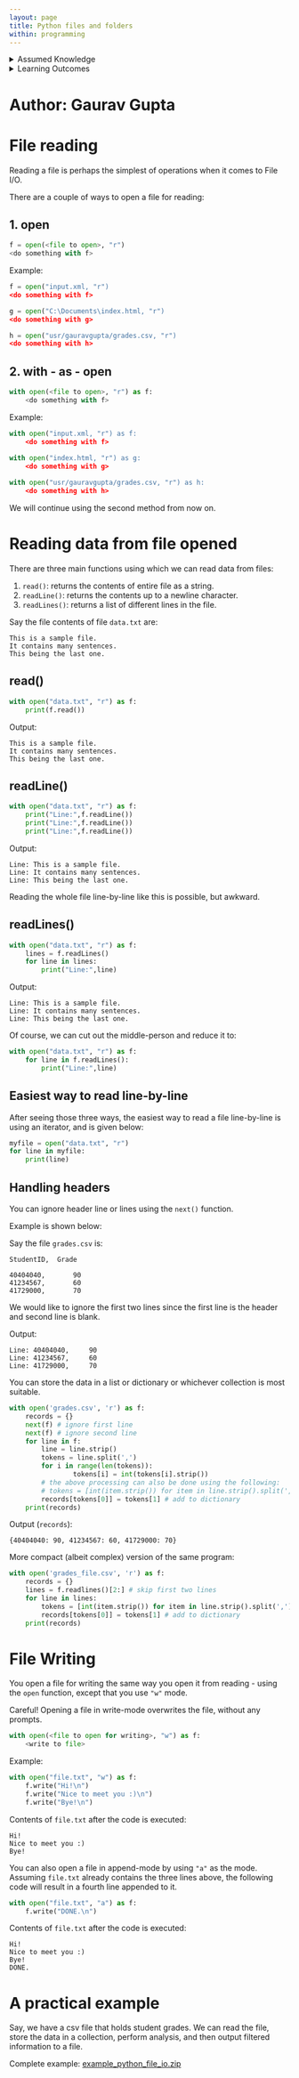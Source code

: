 ```yaml
---
layout: page
title: Python files and folders
within: programming
---
```


<details class="prereq" markdown="1"><summary>Assumed Knowledge</summary>
  * [Python basics](python_cheat_sheet)
</details>

<details class="outcomes" markdown="1"><summary>Learning Outcomes</summary>

  * Be able to open a file for reading
  * Be able to write to a file
  * Be able to navigate a file structure

</details>

# Author: Gaurav Gupta

# File reading

Reading a file is perhaps the simplest of operations when it comes to File I/O.

There are a couple of ways to open a file for reading:

## 1. open

```python
f = open(<file to open>, "r")
<do something with f>
```

Example:

```python
f = open("input.xml, "r")
<do something with f>

g = open("C:\Documents\index.html, "r")
<do something with g>

h = open("usr/gauravgupta/grades.csv, "r")
<do something with h>
```

## 2. with - as - open

```python
with open(<file to open>, "r") as f:
	<do something with f>
```

Example:

```python
with open("input.xml, "r") as f:
	<do something with f>

with open("index.html, "r") as g:
	<do something with g>
	
with open("usr/gauravgupta/grades.csv, "r") as h:
	<do something with h>
```

We will continue using the second method from now on.

# Reading data from file opened

There are three main functions using which we can read data from files:

1. `read()`: returns the contents of entire file as a string.
2. `readLine()`: returns the contents up to a newline character.
3. `readLines()`: returns a list of different lines in the file.

Say the file contents of file `data.txt` are:

```
This is a sample file.
It contains many sentences.
This being the last one.
```

## read()

```python
with open("data.txt", "r") as f:
	print(f.read())
```

Output:

```
This is a sample file.
It contains many sentences.
This being the last one.
```

## readLine()

```python
with open("data.txt", "r") as f:
	print("Line:",f.readLine())
	print("Line:",f.readLine())
	print("Line:",f.readLine())
```

Output:

```
Line: This is a sample file.
Line: It contains many sentences.
Line: This being the last one.
```

Reading the whole file line-by-line like this is possible, but awkward.

## readLines()

```python
with open("data.txt", "r") as f:
	lines = f.readLines()
	for line in lines:
		print("Line:",line)
```

Output:

```
Line: This is a sample file.
Line: It contains many sentences.
Line: This being the last one.
```

Of course, we can cut out the middle-person and reduce it to:

```python
with open("data.txt", "r") as f:
	for line in f.readLines():
		print("Line:",line)
```

## Easiest way to read line-by-line

After seeing those three ways, the easiest way to read a file line-by-line is using an iterator, and is given below:

```python
myfile = open("data.txt", "r")
for line in myfile:
    print(line)
```

## Handling headers

You can ignore header line or lines using the `next()` function.

Example is shown below:

Say the file `grades.csv` is:

```
StudentID, 	Grade

40404040, 		90
41234567,		60
41729000,		70
```

We would like to ignore the first two lines since the first line is the header and second line is blank.

Output:

```
Line: 40404040,  	90
Line: 41234567,		60
Line: 41729000,		70
```

You can store the data in a list or dictionary or whichever collection is most suitable.


```python
with open('grades.csv', 'r') as f:
	records = {}
	next(f) # ignore first line
	next(f) # ignore second line
	for line in f:
		line = line.strip()
		tokens = line.split(',')
		for i in range(len(tokens)):
    			tokens[i] = int(tokens[i].strip())
		# the above processing can also be done using the following:
		# tokens = [int(item.strip()) for item in line.strip().split(',')]
		records[tokens[0]] = tokens[1] # add to dictionary
	print(records)
```

Output (`records`):

```
{40404040: 90, 41234567: 60, 41729000: 70}
```

More compact (albeit complex) version of the same program:

```python
with open('grades_file.csv', 'r') as f:
	records = {}
	lines = f.readlines()[2:] # skip first two lines
	for line in lines:
		tokens = [int(item.strip()) for item in line.strip().split(',')]
		records[tokens[0]] = tokens[1] # add to dictionary
	print(records)
```

# File Writing

You open a file for writing the same way you open it from reading - using the `open` function, except that you use `"w"` mode.

Careful! Opening a file in write-mode overwrites the file, without any prompts.

```python
with open(<file to open for writing>, "w") as f:
	<write to file>
```

Example:

```python
with open("file.txt", "w") as f:
    f.write("Hi!\n")
    f.write("Nice to meet you :)\n")
    f.write("Bye!\n")
```

Contents of `file.txt` after the code is executed:

```
Hi!
Nice to meet you :)
Bye!
```

You can also open a file in append-mode by using `"a"` as the mode. Assuming `file.txt` already contains the three lines above, the following code will result in a fourth line appended to it.

```python
with open("file.txt", "a") as f:
    f.write("DONE.\n")
```

Contents of `file.txt` after the code is executed:

```
Hi!
Nice to meet you :)
Bye!
DONE.
```

# A practical example

Say, we have a csv file that holds student grades. We can read the file, store the data in a collection, perform analysis, and then output filtered information to a file. 

Complete example: [example\_python\_file\_io.zip](./assets/codes/COMP6010/example_python_file_io.ZIP)